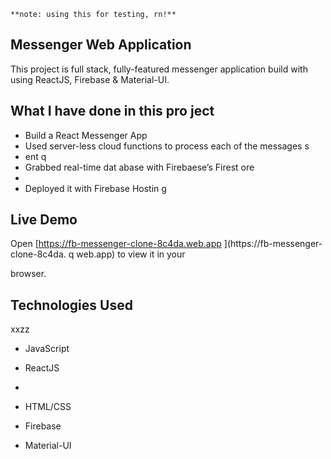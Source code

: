     **note: using this for testing, rn!**

## Messenger Web Application 

This project is full stack, fully-featured messenger application build with using ReactJS, Firebase & Material-UI.

                
## What I have done in this pro ject          
              
              
- Build a React Messenger App         
- Used server-less cloud functions to process each of the messages s
- ent           q    
- Grabbed real-time dat abase        with Firebaese’s Firest  ore           
-       
- Deployed it with Firebase Hostin    g                             
                                          
## Live Demo                                                                                                                                                                                              
Open [https://fb-messenger-clone-8c4da.web.app  ](https://fb-messenger-clone-8c4da. q
web.app) to view it in your     

browser.                                    
                            
## Technologies Used              
xxzz  
- JavaScript                                              
- ReactJS                               
- 



- HTML/CSS
- Firebase
- Material-UI   



      

